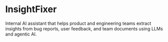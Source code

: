 # InsightFixer
 Internal AI assistant that helps product and engineering teams extract insights from bug reports, user feedback, and team documents using LLMs and agentic AI.
